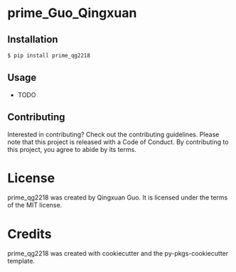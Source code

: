 # prime_Guo_Qingxuan
## Installation

```bash
$ pip install prime_qg2218
```

## Usage

- TODO

## Contributing
Interested in contributing? Check out the contributing guidelines. Please note that this project is released with a Code of Conduct. By contributing to this project, you agree to abide by its terms.

# License
prime_qg2218 was created by Qingxuan Guo. It is licensed under the terms of the MIT license.

# Credits
prime_qg2218 was created with cookiecutter and the py-pkgs-cookiecutter template.
